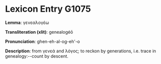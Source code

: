 # Lexicon Entry G1075

**Lemma**: γενεαλογέω

**Transliteration (xlit)**: genealogéō

**Pronunciation**: ghen-eh-al-og-eh'-o

**Description**:
from γενεά and λόγος; to reckon by generations, i.e. trace in genealogy:--count by descent.
